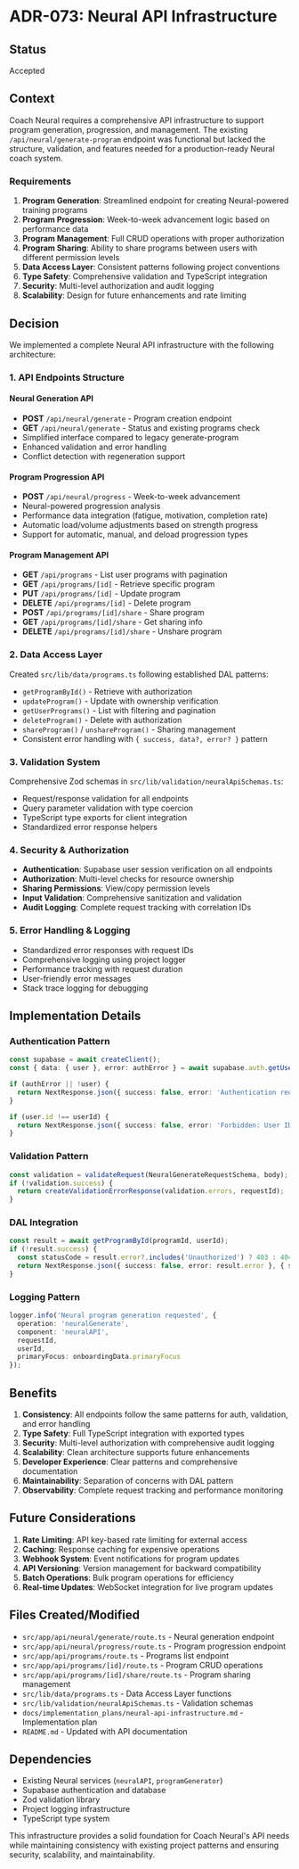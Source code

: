 # ADR-073: Neural API Infrastructure

## Status
Accepted

## Context
Coach Neural requires a comprehensive API infrastructure to support program generation, progression, and management. The existing `/api/neural/generate-program` endpoint was functional but lacked the structure, validation, and features needed for a production-ready Neural coach system.

### Requirements
1. **Program Generation**: Streamlined endpoint for creating Neural-powered training programs
2. **Program Progression**: Week-to-week advancement logic based on performance data
3. **Program Management**: Full CRUD operations with proper authorization
4. **Program Sharing**: Ability to share programs between users with different permission levels
5. **Data Access Layer**: Consistent patterns following project conventions
6. **Type Safety**: Comprehensive validation and TypeScript integration
7. **Security**: Multi-level authorization and audit logging
8. **Scalability**: Design for future enhancements and rate limiting

## Decision

We implemented a complete Neural API infrastructure with the following architecture:

### 1. API Endpoints Structure

#### Neural Generation API
- **POST** `/api/neural/generate` - Program creation endpoint
- **GET** `/api/neural/generate` - Status and existing programs check
- Simplified interface compared to legacy generate-program
- Enhanced validation and error handling
- Conflict detection with regeneration support

#### Program Progression API
- **POST** `/api/neural/progress` - Week-to-week advancement
- Neural-powered progression analysis
- Performance data integration (fatigue, motivation, completion rate)
- Automatic load/volume adjustments based on strength progress
- Support for automatic, manual, and deload progression types

#### Program Management API
- **GET** `/api/programs` - List user programs with pagination
- **GET** `/api/programs/[id]` - Retrieve specific program
- **PUT** `/api/programs/[id]` - Update program
- **DELETE** `/api/programs/[id]` - Delete program
- **POST** `/api/programs/[id]/share` - Share program
- **GET** `/api/programs/[id]/share` - Get sharing info
- **DELETE** `/api/programs/[id]/share` - Unshare program

### 2. Data Access Layer
Created `src/lib/data/programs.ts` following established DAL patterns:
- `getProgramById()` - Retrieve with authorization
- `updateProgram()` - Update with ownership verification
- `getUserPrograms()` - List with filtering and pagination
- `deleteProgram()` - Delete with authorization
- `shareProgram()` / `unshareProgram()` - Sharing management
- Consistent error handling with `{ success, data?, error? }` pattern

### 3. Validation System
Comprehensive Zod schemas in `src/lib/validation/neuralApiSchemas.ts`:
- Request/response validation for all endpoints
- Query parameter validation with type coercion
- TypeScript type exports for client integration
- Standardized error response helpers

### 4. Security & Authorization
- **Authentication**: Supabase user session verification on all endpoints
- **Authorization**: Multi-level checks for resource ownership
- **Sharing Permissions**: View/copy permission levels
- **Input Validation**: Comprehensive sanitization and validation
- **Audit Logging**: Complete request tracking with correlation IDs

### 5. Error Handling & Logging
- Standardized error responses with request IDs
- Comprehensive logging using project logger
- Performance tracking with request duration
- User-friendly error messages
- Stack trace logging for debugging

## Implementation Details

### Authentication Pattern
```typescript
const supabase = await createClient();
const { data: { user }, error: authError } = await supabase.auth.getUser();

if (authError || !user) {
  return NextResponse.json({ success: false, error: 'Authentication required' }, { status: 401 });
}

if (user.id !== userId) {
  return NextResponse.json({ success: false, error: 'Forbidden: User ID mismatch' }, { status: 403 });
}
```

### Validation Pattern
```typescript
const validation = validateRequest(NeuralGenerateRequestSchema, body);
if (!validation.success) {
  return createValidationErrorResponse(validation.errors, requestId);
}
```

### DAL Integration
```typescript
const result = await getProgramById(programId, userId);
if (!result.success) {
  const statusCode = result.error?.includes('Unauthorized') ? 403 : 404;
  return NextResponse.json({ success: false, error: result.error }, { status: statusCode });
}
```

### Logging Pattern
```typescript
logger.info('Neural program generation requested', {
  operation: 'neuralGenerate',
  component: 'neuralAPI',
  requestId,
  userId,
  primaryFocus: onboardingData.primaryFocus
});
```

## Benefits

1. **Consistency**: All endpoints follow the same patterns for auth, validation, and error handling
2. **Type Safety**: Full TypeScript integration with exported types
3. **Security**: Multi-level authorization with comprehensive audit logging
4. **Scalability**: Clean architecture supports future enhancements
5. **Developer Experience**: Clear patterns and comprehensive documentation
6. **Maintainability**: Separation of concerns with DAL pattern
7. **Observability**: Complete request tracking and performance monitoring

## Future Considerations

1. **Rate Limiting**: API key-based rate limiting for external access
2. **Caching**: Response caching for expensive operations
3. **Webhook System**: Event notifications for program updates
4. **API Versioning**: Version management for backward compatibility
5. **Batch Operations**: Bulk program operations for efficiency
6. **Real-time Updates**: WebSocket integration for live program updates

## Files Created/Modified

- `src/app/api/neural/generate/route.ts` - Neural generation endpoint
- `src/app/api/neural/progress/route.ts` - Program progression endpoint
- `src/app/api/programs/route.ts` - Programs list endpoint
- `src/app/api/programs/[id]/route.ts` - Program CRUD operations
- `src/app/api/programs/[id]/share/route.ts` - Program sharing management
- `src/lib/data/programs.ts` - Data Access Layer functions
- `src/lib/validation/neuralApiSchemas.ts` - Validation schemas
- `docs/implementation_plans/neural-api-infrastructure.md` - Implementation plan
- `README.md` - Updated with API documentation

## Dependencies

- Existing Neural services (`neuralAPI`, `programGenerator`)
- Supabase authentication and database
- Zod validation library
- Project logging infrastructure
- TypeScript type system

This infrastructure provides a solid foundation for Coach Neural's API needs while maintaining consistency with existing project patterns and ensuring security, scalability, and maintainability.
